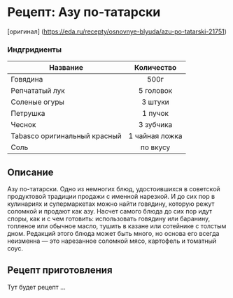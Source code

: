 # Рецепт: Азу по-татарски
[оригинал]
(https://eda.ru/recepty/osnovnye-blyuda/azu-po-tatarski-21751)

### Индгридиенты
| Название        	| Количество  |
| -------------   	            |:-----------------:|
| Говядина  	| 500г		|
| Репчататый лук	| 5 головок     	|
| Соленые огуры	| 3 штуки    	|
| Петрушка	| 1 пучок    	|
| Чеснок	| 3 зубчика      	|
| Tabasco оригинальный красный| 1 чайная ложка    	|
| Соль | по вкусу    	|

## Описание
Азу по-татарски. Одно из немногих блюд, удостоившихся в советской продуктовой традиции продажи с именной нарезкой. И до сих пор в кулинариях и супермаркетах можно найти говядину, которую режут соломкой и продают как азу. Насчет самого блюда до сих пор идут споры, как и с чем готовить: использовать говядину или баранину, топленое или обычное масло, тушить в казане или сотейнике с толстым дном. Редакций этого блюда может быть много, но основа его всегда неизменна — это нарезанное соломкой мясо, картофель и томатный соус.

## Рецепт приготовления
Тут будет рецепт ...
